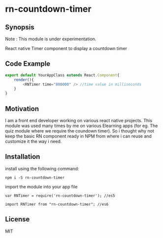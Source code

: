 # rn-countdown-timer

## Synopsis

Note : This module is under experimentation.

React native Timer component to display a countdown timer 

## Code Example

```javascript
export default YourAppClass extends React.Component{
	render(){
		<RNTimer time="800000" /> //time value in milliseconds
	}
}
```

## Motivation

I am a front end developer working on various react native projects. This module was used many times by me on various Elearning apps (for eg. The quiz module where we require the coundown timer). So i thought why not keep the basic RN component ready in NPM from where i can reuse and customize it the way i need.

## Installation

install using the following command:

```npm i -S rn-countdown-timer```

import the module into your app file

```var RNTimer = require('rn-countdown-timer'); //es5```

```import RNTimer from "rn-countdown-timer"; //es6```

## License

MIT